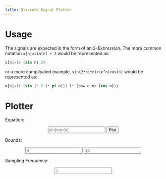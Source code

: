 ```yaml
---
title: Discrete Signal Plotter
---
```


<head>
    <script src="https://cdn.plot.ly/plotly-latest.min.js"></script>
</head>

# Usage
The signals are expected in the form of an *S-Expression*.
The more common notation `x[n]=sin(n) + 2` would be represented as:
```lisp
x[n]=(+ (sin n) 2)
```

or a more compilcated example, `sin(2*pi*n)+(e^n)cos(n)` would be represented as:
```lisp
x[n]=(+ (sin (* 2 (* pi n))) (* (pow e n) (cos n)))
```

# Plotter
Equation:
<center>
    <input type="text" placeholder="x[n]=sin(n)" id="eqn"></input>
    <button type="button" onclick="get_conf();">Plot</button>
</center>


<div><p id="parse_result"></p></div>

Bounds:
<center>
    <input type="text" placeholder="0" id="lower_bound"></input>
    <input type="text" placeholder="10" id="upper_bound"></input>
</center>

Sampling Frequency:
<center>
    <input type="text" placeholder="1" id="sample_freq"></input>
</center>

<center><div id="tester"></div></center>

<script type="text/javascript" src="parse.js"></script>
<script type="text/javascript" src="plot.js"></script>
